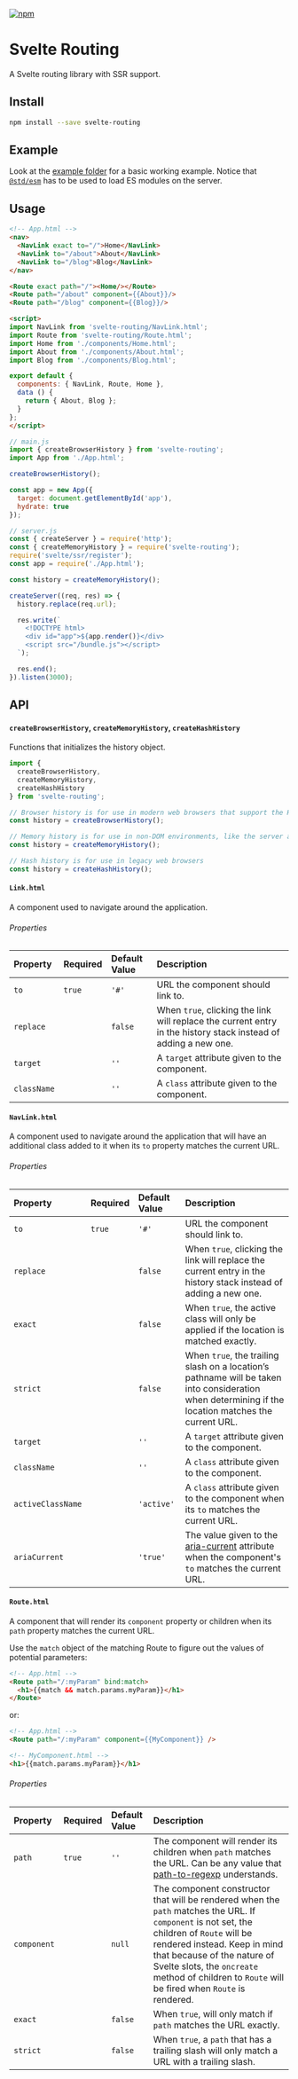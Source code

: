 [![npm][npm]][npm-url]

# Svelte Routing

A Svelte routing library with SSR support.

## Install

```bash
npm install --save svelte-routing
```

## Example

Look at the [example folder][example-folder-url] for a basic working example. Notice that [`@std/esm`][std-esm-url] has to be used to load ES modules on the server.

## Usage

```html
<!-- App.html -->
<nav>
  <NavLink exact to="/">Home</NavLink>
  <NavLink to="/about">About</NavLink>
  <NavLink to="/blog">Blog</NavLink>
</nav>

<Route exact path="/"><Home/></Route>
<Route path="/about" component={{About}}/>
<Route path="/blog" component={{Blog}}/>

<script>
import NavLink from 'svelte-routing/NavLink.html';
import Route from 'svelte-routing/Route.html';
import Home from './components/Home.html';
import About from './components/About.html';
import Blog from './components/Blog.html';

export default {
  components: { NavLink, Route, Home },
  data () {
    return { About, Blog };
  }
};
</script>
```

```javascript
// main.js
import { createBrowserHistory } from 'svelte-routing';
import App from './App.html';

createBrowserHistory();

const app = new App({
  target: document.getElementById('app'),
  hydrate: true
});
```

```javascript
// server.js
const { createServer } = require('http');
const { createMemoryHistory } = require('svelte-routing');
require('svelte/ssr/register');
const app = require('./App.html');

const history = createMemoryHistory();

createServer((req, res) => {
  history.replace(req.url);

  res.write(`
    <!DOCTYPE html>
    <div id="app">${app.render()}</div>
    <script src="/bundle.js"></script>
  `);

  res.end();
}).listen(3000);
```

## API

#### `createBrowserHistory`, `createMemoryHistory`, `createHashHistory`

Functions that initializes the history object.

```javascript
import {
  createBrowserHistory,
  createMemoryHistory,
  createHashHistory
} from 'svelte-routing';

// Browser history is for use in modern web browsers that support the HTML5 history API
const history = createBrowserHistory();

// Memory history is for use in non-DOM environments, like the server and tests
const history = createMemoryHistory();

// Hash history is for use in legacy web browsers
const history = createHashHistory();
```

#### `Link.html`

A component used to navigate around the application.

###### Properties

| Property    | Required | Default Value | Description                                                                                                     |
| :---------- | :------- | :------------ | :-------------------------------------------------------------------------------------------------------------- |
| `to`        | `true`   | `'#'`         | URL the component should link to.                                                                               |
| `replace`   |          | `false`       | When `true`, clicking the link will replace the current entry in the history stack instead of adding a new one. |
| `target`    |          | `''`          | A `target` attribute given to the component.                                                                    |
| `className` |          | `''`          | A `class` attribute given to the component.                                                                     |

#### `NavLink.html`

A component used to navigate around the application that will have an additional
class added to it when its `to` property matches the current URL.

###### Properties

| Property          | Required | Default Value | Description                                                                                                                                         |
| :---------------- | :------- | :------------ | :-------------------------------------------------------------------------------------------------------------------------------------------------- |
| `to`              | `true`   | `'#'`         | URL the component should link to.                                                                                                                   |
| `replace`         |          | `false`       | When `true`, clicking the link will replace the current entry in the history stack instead of adding a new one.                                     |
| `exact`           |          | `false`       | When `true`, the active class will only be applied if the location is matched exactly.                                                              |
| `strict`          |          | `false`       | When `true`, the trailing slash on a location’s pathname will be taken into consideration when determining if the location matches the current URL. |
| `target`          |          | `''`          | A `target` attribute given to the component.                                                                                                        |
| `className`       |          | `''`          | A `class` attribute given to the component.                                                                                                         |
| `activeClassName` |          | `'active'`    | A `class` attribute given to the component when its `to` matches the current URL.                                                                   |
| `ariaCurrent`     |          | `'true'`      | The value given to the [aria-current][aria-current-url] attribute when the component's `to` matches the current URL.                                |

#### `Route.html`

A component that will render its `component` property or children when its `path` property matches the
current URL.

Use the `match` object of the matching Route to figure out the values of potential parameters:

```html
<!-- App.html -->
<Route path="/:myParam" bind:match>
  <h1>{{match && match.params.myParam}}</h1>
</Route>
```

or:

```html
<!-- App.html -->
<Route path="/:myParam" component={{MyComponent}} />

<!-- MyComponent.html -->
<h1>{{match.params.myParam}}</h1>
```

###### Properties

| Property    | Required | Default Value | Description                                                                                                                                                                                                                                                                                                 |
| :---------- | :------- | :------------ | :---------------------------------------------------------------------------------------------------------------------------------------------------------------------------------------------------------------------------------------------------------------------------------------------------------- |
| `path`      | `true`   | `''`          | The component will render its children when `path` matches the URL. Can be any value that [path-to-regexp][regexp-url] understands.                                                                                                                                                                         |
| `component` |          | `null`        | The component constructor that will be rendered when the `path` matches the URL. If `component` is not set, the children of `Route` will be rendered instead. Keep in mind that because of the nature of Svelte slots, the `oncreate` method of children to `Route` will be fired when `Route` is rendered. |
| `exact`     |          | `false`       | When `true`, will only match if `path` matches the URL exactly.                                                                                                                                                                                                                                             |
| `strict`    |          | `false`       | When `true`, a `path` that has a trailing slash will only match a URL with a trailing slash.                                                                                                                                                                                                                |

[npm]: https://img.shields.io/npm/v/svelte-routing.svg
[npm-url]: https://npmjs.com/package/svelte-routing
[example-folder-url]: https://github.com/EmilTholin/svelte-routing/tree/master/example
[std-esm-url]: https://github.com/standard-things/esm
[aria-current-url]: https://tink.uk/using-the-aria-current-attribute
[regexp-url]: https://www.npmjs.com/package/path-to-regexp
